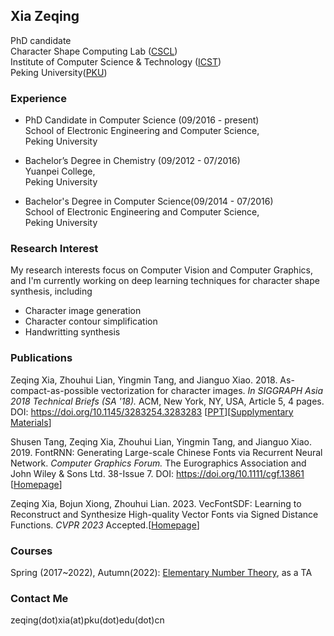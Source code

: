 ## Xia Zeqing

PhD candidate <br/>
Character Shape Computing Lab (<a href="www.icst.pku.edu.cn/cscl">CSCL</a>)<br/>
Institute of Computer Science & Technology (<a href="www.icst.pku.edu.cn">ICST</a>)<br/>
Peking University(<a href="www.pku.edu.cn">PKU</a>)<br/>

### Experience

* PhD Candidate in Computer Science (09/2016 - present) <br/>
School of Electronic Engineering and Computer Science,<br/>
Peking University

* Bachelor’s Degree in Chemistry (09/2012 - 07/2016) <br/>
Yuanpei College,<br/>
Peking University

* Bachelor's Degree in Computer Science(09/2014 - 07/2016) <br/>
School of Electronic Engineering and Computer Science,<br/>
Peking University

### Research Interest
My research interests focus on Computer Vision and Computer Graphics, and I'm currently working on deep learning techniques for character shape synthesis, including
* Character image generation
* Character contour simplification
* Handwritting synthesis

### Publications

Zeqing Xia, Zhouhui Lian, Yingmin Tang, and Jianguo Xiao. 2018. As-compact-as-possible vectorization for character images. <i>In SIGGRAPH Asia 2018 Technical Briefs (SA '18).</i> ACM, New York, NY, USA, Article 5, 4 pages. DOI: <a href="https://doi.org/10.1145/3283254.3283283">https://doi.org/10.1145/3283254.3283283</a>
[<a href="asap/show.pdf">PPT</a>][<a href="asap/supp.pdf">Supplymentary Materials</a>]

Shusen Tang, Zeqing Xia, Zhouhui Lian, Yingmin Tang, and Jianguo Xiao. 2019. FontRNN: Generating Large-scale Chinese Fonts via Recurrent Neural Network. <i>Computer Graphics Forum.</i> The Eurographics Association and John Wiley & Sons Ltd. 38-Issue 7. DOI: <a href="https://doi.org/10.1111/cgf.13861">https://doi.org/10.1111/cgf.13861 </a> [<a href="FontRNN/">Homepage</a>]

Zeqing Xia, Bojun Xiong, Zhouhui Lian. 2023. VecFontSDF: Learning to Reconstruct and Synthesize High-quality Vector Fonts via Signed Distance Functions. <i>CVPR 2023</i> Accepted.[<a href="VecFontSDF/">Homepage</a>]

### Courses

Spring (2017~2022), Autumn(2022): <a href="http://www.icst.pku.edu.cn/zlian/course/ENT/index.htm">Elementary Number Theory</a>, as a TA

### Contact Me

zeqing(dot)xia(at)pku(dot)edu(dot)cn